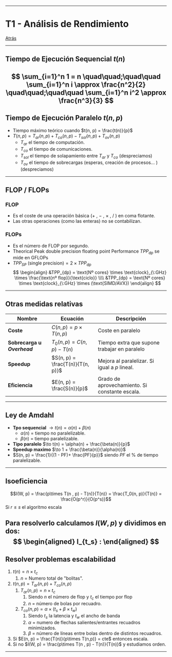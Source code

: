
---
# T1 - Análisis de Rendimiento

[Atrás](../README.md)

---
## Tiempo de Ejecución Sequencial  $t(n)$ 

$$
\sum_{i=1}^n 1 = n \quad\quad;\quad\quad \sum_{i=1}^n i \approx \frac{n^2}{2} \quad\quad;\quad\quad \sum_{i=1}^n i^2 \approx \frac{n^3}{3}
$$
---
## Tiempo de Ejecución Paralelo $t(n, p)$ 

- Tiempo máximo teórico cuando $t(n, p) = \frac{t(n)}{p}$
- $T(n, p) = T_{ar}(n, p) + T_{co}(n, p) - T_{sol}(n, p) + T_{ov}(n, p)$
	- $T_{ar}$ el tiempo de computación.
	- $T_{co}$ el tiempo de comunicaciones.
	- $T_{sol}$ el tiempo de solapamiento entre $T_{ar}$ y $T_{co}$ (despreciamos)
	- $T_{ov}$ el tiempo de sobrecargas (esperas, creación de procesos... ) (despreciamos)
---
## FLOP / FLOPs
### FLOP
- Es el coste de una operación básica ($+$ , $-$ , $\times$ , $/$ ) en coma flotante.
- Las  otras operaciones (como las enteras) no se contabilizan.
### FLOPs
- Es el número de FLOP por segundo.
- Theorical Peak double precision floating point Performance $TPP_{dp}$ se mide en GFLOPs
- $TPP_{SP} \:\text{(single precision)} = 2\times TPP_{dp}$
$$
\begin{align}
&TPP_{dp} = \text{Nº cores} \times \text{clock}_{\:GHz} \times \frac{\text{nº flop}}{\text{ciclo}} \\\\
&TPP_{dp} = \text{Nº cores} \times \text{clock}_{\:GHz} \times (\text{SIMD/AVX})
\end{align}
$$

---

## Otras medidas relativas

| Nombre                      | Ecuación                         | Descripción                                    |
| --------------------------- | -------------------------------- | ---------------------------------------------- |
| **Coste**                   | $C(n, p) = p \times T(n, p)$     | Coste en paralelo                              |
| **Sobrecarga u *Overhead*** | $T_0(n, p) = C(n, p) - T(n)$     | Tiempo extra que supone trabajar en paralelo   |
| **Speedup**                 | $S(n, p) = \frac{T(n)}{T(n, p)}$ | Mejora al paralelizar. Si igual a $p$ lineal.  |
| **Eficiencia**              | $E(n, p) = \frac{S(n)}{p}$       | Grado de aprovechamiento. Si constante escala. |

---
## Ley de Amdahl

- **Tpo sequencial** $\to t(n) = \alpha(n) + \beta(n)$
	- $\alpha(n)$ = tiempo no paralelizable.
	- $\beta(n)$ = tiempo paralelizable.
- **Tipo paralelo** $\to t(n) = \alpha(n) + \frac{\beta(n)}{p}$
- **Speedup maximo** $\to 1 + \frac{\beta(n)}{\alpha(n)}$
- $S(n, p) = \frac{1}{(1 - PF)+ \frac{PF}{p}}$ siendo $PF$ el % de tiempo paralelizable.
---
## Isoeficiencia
$$I(W, p) = \frac{p\times T(n , p) - T(n)}{T(n)} = \frac{T_0(n, p)}{T(n)} = \frac{O(p^r)}{O(p^s)}$$
Si $r \leq s$ el algoritmo escala

Para resolverlo calculamos $I(W, p)$ y dividimos en dos:
$$
\begin{aligned}
I_{t_s} :
\end{aligned}
$$
---
## Resolver problemas escalabilidad
1. $t(n) = n \times t_c$
	1. $n$ = Numero total de "bolitas".
2. $t(n, p) = T_{ar}(n, p) + T_{co}(n, p)$
	1. $T_{ar}(n, p) = n \times t_c$ 
		1. Siendo $n$ el número de flop y $t_c$ el tiempo por flop
		2. $n$ = número de bolas por recuadro.
	2. $T_{co}(n, p) = \alpha \times(t_s + \beta \times t_w)$
		1. Siendo $t_s$ la latencia y $t_w$ el ancho de banda
		2. $\alpha$ = numero de flechas salientes/entrantes recuadros minimizados.
		3. $\beta$ = número de líneas entre bolas dentro de distintos recuadros.
3. Si $E(n, p) = \frac{T(n)}{p\times T(n,p)} = cte$  entonces escala.
4. Si no $I(W, p) = \frac{p\times T(n , p) - T(n)}{T(n)}$ y estudiamos orden.

---
